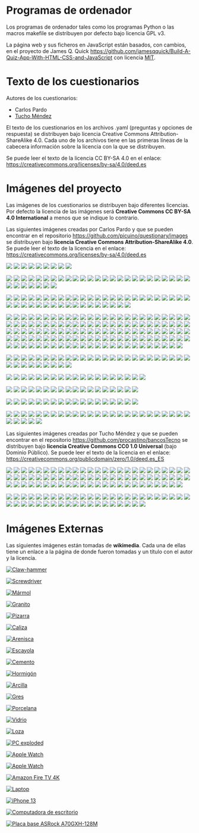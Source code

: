 ﻿Programas de ordenador
======================
Los programas de ordenador tales como los programas Python o las macros
makefile se distribuyen por defecto bajo licencia GPL v3. 

La página web y sus ficheros en JavaScript están basados, con cambios, 
en el proyecto de James Q. Quick
https://github.com/jamesqquick/Build-A-Quiz-App-With-HTML-CSS-and-JavaScript
con licencia [MIT](https://github.com/jamesqquick/Build-A-Quiz-App-With-HTML-CSS-and-JavaScript/blob/master/LICENSE).


Texto de los cuestionarios
==========================
Autores de los cuestionarios:
 - Carlos Pardo
 - [Tucho Méndez](https://github.com/procastino/bancosTecno)

El texto de los cuestionarios en los archivos .yaml (preguntas y opciones 
de respuesta) se distribuyen bajo licencia Creative Commons 
Attribution-ShareAlike 4.0.
Cada uno de los archivos tiene en las primeras líneas de la cabecera 
información sobre la licencia con la que se distribuyen.

Se puede leer el texto de la licencia CC BY-SA 4.0 en el enlace: https://creativecommons.org/licenses/by-sa/4.0/deed.es


Imágenes del proyecto
=====================
Las imágenes de los cuestionarios se distribuyen bajo diferentes 
licencias. Por defecto la licencia de las imágenes será 
**Creative Commons CC BY-SA 4.0 International** a menos que se indique 
lo contrario.

Las siguientes imágenes creadas por Carlos Pardo y que se pueden encontrar 
en el repositorio  https://github.com/picuino/questionary/images
se distribuyen bajo **licencia Creative Commons Attribution-ShareAlike 4.0**.
Se puede leer el texto de la licencia en el enlace: 
https://creativecommons.org/licenses/by-sa/4.0/deed.es


![](images/thumbs/informatica-placa-base-04a.jpg)
![](images/thumbs/informatica-placa-base-04b.jpg)
![](images/thumbs/informatica-placa-base-04c.jpg)
![](images/thumbs/informatica-placa-base-04d.jpg)
![](images/thumbs/informatica-placa-base-04e.jpg)
![](images/thumbs/informatica-placa-base-04f.jpg)
![](images/thumbs/informatica-esquema-ordenador-02.png)
![](images/thumbs/informatica-esquema-ordenador.png)
![](images/thumbs/img-0098b.jpg)

![](images/thumbs/neumatic-simbolo-compresor.png)
![](images/thumbs/neumatic-simbolo-deposito.png)
![](images/thumbs/neumatic-simbolo-escape-rapido.png)
![](images/thumbs/neumatic-simbolo-escape-silenciador.png)
![](images/thumbs/neumatic-simbolo-filtro.png)
![](images/thumbs/neumatic-simbolo-fuente-presion.png)
![](images/thumbs/neumatic-simbolo-lubricador.png)
![](images/thumbs/neumatic-simbolo-manometro.png)
![](images/thumbs/neumatic-simbolo-motor-giratorio.png)
![](images/thumbs/neumatic-simbolo-pilotaje-electrico.png)
![](images/thumbs/neumatic-simbolo-pilotaje-enclavamiento.png)
![](images/thumbs/neumatic-simbolo-pilotaje-neumatico.png)
![](images/thumbs/neumatic-simbolo-pilotaje-palanca.png)
![](images/thumbs/neumatic-simbolo-pilotaje-pedal.png)
![](images/thumbs/neumatic-simbolo-pilotaje-pulsador.png)
![](images/thumbs/neumatic-simbolo-pilotaje-rodillo.png)
![](images/thumbs/neumatic-simbolo-piston-doble-efecto.png)
![](images/thumbs/neumatic-simbolo-piston-simple-efecto.png)
![](images/thumbs/neumatic-simbolo-purgador-condensados.png)
![](images/thumbs/neumatic-simbolo-regulador-presion.png)
![](images/thumbs/neumatic-simbolo-retorno-muelle.png)
![](images/thumbs/neumatic-simbolo-secador.png)
![](images/thumbs/neumatic-simbolo-unidad-mantenimiento.png)
![](images/thumbs/neumatic-simbolo-valvula-2-2.png)
![](images/thumbs/neumatic-simbolo-valvula-3-2.png)
![](images/thumbs/neumatic-simbolo-valvula-4-2.png)
![](images/thumbs/neumatic-simbolo-valvula-5-2.png)
![](images/thumbs/neumatic-simbolo-valvula-antirretorno.png)
![](images/thumbs/neumatic-simbolo-valvula-estranguladora-unidireccional.png)
![](images/thumbs/neumatic-simbolo-valvula-estranguladora.png)
![](images/thumbs/neumatic-simbolo-valvula-or.png)
![](images/thumbs/neumatic-simbolo-valvula-simultaneidad.png)

![](images/thumbs/electric-simbolo-altavoz.png)
![](images/thumbs/electric-simbolo-amperimetro.png)
![](images/thumbs/electric-simbolo-cable-conectado.png)
![](images/thumbs/electric-simbolo-cable-cruzado.png)
![](images/thumbs/electric-simbolo-condensador-pol.png)
![](images/thumbs/electric-simbolo-condensador.png)
![](images/thumbs/electric-simbolo-conector.png)
![](images/thumbs/electric-simbolo-conmutador.png)
![](images/thumbs/electric-simbolo-diodo.png)
![](images/thumbs/electric-simbolo-final-carrera.png)
![](images/thumbs/electric-simbolo-fusible.png)
![](images/thumbs/electric-simbolo-generador.png)
![](images/thumbs/electric-simbolo-inductancia.png)
![](images/thumbs/electric-simbolo-interruptor.png)
![](images/thumbs/electric-simbolo-lampara.png)
![](images/thumbs/electric-simbolo-led.png)
![](images/thumbs/electric-simbolo-masa.png)
![](images/thumbs/electric-simbolo-motor.png)
![](images/thumbs/electric-simbolo-npn.png)
![](images/thumbs/electric-simbolo-pila.png)
![](images/thumbs/electric-simbolo-pnp.png)
![](images/thumbs/electric-simbolo-potenciometro.png)
![](images/thumbs/electric-simbolo-pulsador-na.png)
![](images/thumbs/electric-simbolo-pulsador-nc.png)
![](images/thumbs/electric-simbolo-rele.png)
![](images/thumbs/electric-simbolo-resistencia-ldr.png)
![](images/thumbs/electric-simbolo-resistencia-ntc.png)
![](images/thumbs/electric-simbolo-resistencia-variable.png)
![](images/thumbs/electric-simbolo-resistencia.png)
![](images/thumbs/electric-simbolo-tierra.png)
![](images/thumbs/electric-simbolo-transformador.png)
![](images/thumbs/electric-simbolo-voltimetro.png)
![](images/thumbs/electric-simbolo-zumbador.png)
![](images/thumbs/electric-simbolo-resistencia2.png)
![](images/thumbs/electric-simbolo-puerta-and.png)
![](images/thumbs/electric-simbolo-puerta-nand.png)
![](images/thumbs/electric-simbolo-puerta-nor.png)
![](images/thumbs/electric-simbolo-puerta-not.png)
![](images/thumbs/electric-simbolo-puerta-or.png)
![](images/thumbs/electric-simbolo-puerta-xor.png)
![](images/thumbs/electric-simbolo-amplificador-operacional.png)
![](images/thumbs/electric-terraSimbolo.png)

![](images/thumbs/electric-serie-paralelo-c36.png)
![](images/thumbs/electric-serie-paralelo-c24.png)
![](images/thumbs/electric-serie-paralelo-c34.png)
![](images/thumbs/electric-serie-paralelo-c06.png)
![](images/thumbs/electric-serie-paralelo-c32.png)
![](images/thumbs/electric-serie-paralelo-c40.png)
![](images/thumbs/electric-serie-paralelo-c37.png)
![](images/thumbs/electric-serie-paralelo-c12.png)
![](images/thumbs/electric-serie-paralelo-c35.png)
![](images/thumbs/electric-serie-paralelo-c03.png)
![](images/thumbs/electric-serie-paralelo-c39.png)
![](images/thumbs/electric-serie-paralelo-c33.png)
![](images/thumbs/electric-serie-paralelo-c29.png)
![](images/thumbs/electric-serie-paralelo-c28.png)
![](images/thumbs/electric-serie-paralelo-c30.png)
![](images/thumbs/electric-serie-paralelo-c15.png)
![](images/thumbs/electric-serie-paralelo-c31.png)
![](images/thumbs/electric-serie-paralelo-c23.png)
![](images/thumbs/electric-serie-paralelo-c27.png)
![](images/thumbs/electric-serie-paralelo-c08.png)
![](images/thumbs/electric-serie-paralelo-c13.png)
![](images/thumbs/electric-serie-paralelo-c14.png)
![](images/thumbs/electric-serie-paralelo-c21.png)
![](images/thumbs/electric-serie-paralelo-c11.png)
![](images/thumbs/electric-serie-paralelo-c10.png)
![](images/thumbs/electric-serie-paralelo-c09.png)
![](images/thumbs/electric-serie-paralelo-c02.png)
![](images/thumbs/electric-serie-paralelo-c17.png)
![](images/thumbs/electric-serie-paralelo-c38.png)
![](images/thumbs/electric-serie-paralelo-c22.png)
![](images/thumbs/electric-serie-paralelo-c25.png)
![](images/thumbs/electric-serie-paralelo-c20.png)
![](images/thumbs/electric-serie-paralelo-c19.png)
![](images/thumbs/electric-serie-paralelo-c04.png)
![](images/thumbs/electric-serie-paralelo-c18.png)
![](images/thumbs/electric-serie-paralelo-c26.png)
![](images/thumbs/electric-serie-paralelo-c07.png)
![](images/thumbs/electric-serie-paralelo-c05.png)
![](images/thumbs/electric-serie-paralelo-c16.png)
![](images/thumbs/electric-serie-paralelo-c01.png)
![](images/thumbs/electric-resistencia-10.png)
![](images/thumbs/electric-resistencia-100.png)
![](images/thumbs/electric-resistencia-1000.png)
![](images/thumbs/electric-resistencia-10000.png)
![](images/thumbs/electric-resistencia-100000.png)
![](images/thumbs/electric-resistencia-1000000.png)
![](images/thumbs/electric-resistencia-12.png)
![](images/thumbs/electric-resistencia-120.png)
![](images/thumbs/electric-resistencia-1200.png)
![](images/thumbs/electric-resistencia-12000.png)
![](images/thumbs/electric-resistencia-120000.png)
![](images/thumbs/electric-resistencia-1200000.png)
![](images/thumbs/electric-resistencia-15.png)
![](images/thumbs/electric-resistencia-150.png)
![](images/thumbs/electric-resistencia-1500.png)
![](images/thumbs/electric-resistencia-15000.png)
![](images/thumbs/electric-resistencia-150000.png)
![](images/thumbs/electric-resistencia-1500000.png)
![](images/thumbs/electric-resistencia-18.png)
![](images/thumbs/electric-resistencia-180.png)
![](images/thumbs/electric-resistencia-1800.png)
![](images/thumbs/electric-resistencia-18000.png)
![](images/thumbs/electric-resistencia-180000.png)
![](images/thumbs/electric-resistencia-1800000.png)
![](images/thumbs/electric-resistencia-1_0.png)
![](images/thumbs/electric-resistencia-1_2.png)
![](images/thumbs/electric-resistencia-1_5.png)
![](images/thumbs/electric-resistencia-1_8.png)
![](images/thumbs/electric-resistencia-22.png)
![](images/thumbs/electric-resistencia-220.png)
![](images/thumbs/electric-resistencia-2200.png)
![](images/thumbs/electric-resistencia-22000.png)
![](images/thumbs/electric-resistencia-220000.png)
![](images/thumbs/electric-resistencia-2200000.png)
![](images/thumbs/electric-resistencia-27.png)
![](images/thumbs/electric-resistencia-270.png)
![](images/thumbs/electric-resistencia-2700.png)
![](images/thumbs/electric-resistencia-27000.png)
![](images/thumbs/electric-resistencia-270000.png)
![](images/thumbs/electric-resistencia-2700000.png)
![](images/thumbs/electric-resistencia-2_2.png)
![](images/thumbs/electric-resistencia-2_7.png)
![](images/thumbs/electric-resistencia-33.png)
![](images/thumbs/electric-resistencia-330.png)
![](images/thumbs/electric-resistencia-3300.png)
![](images/thumbs/electric-resistencia-33000.png)
![](images/thumbs/electric-resistencia-330000.png)
![](images/thumbs/electric-resistencia-3300000.png)
![](images/thumbs/electric-resistencia-39.png)
![](images/thumbs/electric-resistencia-390.png)
![](images/thumbs/electric-resistencia-3900.png)
![](images/thumbs/electric-resistencia-39000.png)
![](images/thumbs/electric-resistencia-390000.png)
![](images/thumbs/electric-resistencia-3900000.png)
![](images/thumbs/electric-resistencia-3_3.png)
![](images/thumbs/electric-resistencia-3_9.png)
![](images/thumbs/electric-resistencia-47.png)
![](images/thumbs/electric-resistencia-470.png)
![](images/thumbs/electric-resistencia-4700.png)
![](images/thumbs/electric-resistencia-47000.png)
![](images/thumbs/electric-resistencia-470000.png)
![](images/thumbs/electric-resistencia-4700000.png)
![](images/thumbs/electric-resistencia-4_7.png)
![](images/thumbs/electric-resistencia-56.png)
![](images/thumbs/electric-resistencia-560.png)
![](images/thumbs/electric-resistencia-5600.png)
![](images/thumbs/electric-resistencia-56000.png)
![](images/thumbs/electric-resistencia-560000.png)
![](images/thumbs/electric-resistencia-5600000.png)
![](images/thumbs/electric-resistencia-5_6.png)
![](images/thumbs/electric-resistencia-68.png)
![](images/thumbs/electric-resistencia-680.png)
![](images/thumbs/electric-resistencia-6800.png)
![](images/thumbs/electric-resistencia-68000.png)
![](images/thumbs/electric-resistencia-680000.png)
![](images/thumbs/electric-resistencia-6800000.png)
![](images/thumbs/electric-resistencia-6_8.png)
![](images/thumbs/electric-resistencia-82.png)
![](images/thumbs/electric-resistencia-820.png)
![](images/thumbs/electric-resistencia-8200.png)
![](images/thumbs/electric-resistencia-82000.png)
![](images/thumbs/electric-resistencia-820000.png)
![](images/thumbs/electric-resistencia-8200000.png)
![](images/thumbs/electric-resistencia-8_2.png)

![](images/thumbs/electric-circuit-01.png)
![](images/thumbs/electric-circuit-02.png)
![](images/thumbs/electric-circuit-03.png)
![](images/thumbs/electric-circuit-04.png)
![](images/thumbs/electric-circuit-05.png)
![](images/thumbs/electric-circuit-06.png)
![](images/thumbs/electric-circuit-07.png)
![](images/thumbs/electric-circuit-08.png)
![](images/thumbs/electric-circuit-09.png)
![](images/thumbs/electric-circuit-10.png)
![](images/thumbs/electric-circuit-11.png)
![](images/thumbs/electric-circuit-12.png)
![](images/thumbs/electric-circuit-21.png)
![](images/thumbs/electric-circuit-22.png)
![](images/thumbs/electric-circuit-23.png)
![](images/thumbs/electric-circuit-24.png)
![](images/thumbs/electric-circuit-25.png)
![](images/thumbs/electric-circuit-26.png)
![](images/thumbs/electric-circuit-27.png)
![](images/thumbs/electric-circuit-28.png)
![](images/thumbs/electric-circuit-29.png)
![](images/thumbs/electric-circuit-30.png)
![](images/thumbs/electric-circuit-31.png)
![](images/thumbs/electric-circuit-32.png)
![](images/thumbs/electric-circuit-41.png)
![](images/thumbs/electric-circuit-42.png)
![](images/thumbs/electric-circuit-43.png)
![](images/thumbs/electric-circuit-44.png)
![](images/thumbs/electric-circuit-45.png)
![](images/thumbs/electric-circuit-46.png)
![](images/thumbs/electric-circuit-47.png)
![](images/thumbs/electric-circuit-48.png)
![](images/thumbs/electric-circuit-49.png)
![](images/thumbs/electric-circuit-50.png)

![](images/thumbs/electric-table-and.png)
![](images/thumbs/electric-table-nand.png)
![](images/thumbs/electric-table-nor.png)
![](images/thumbs/electric-table-not.png)
![](images/thumbs/electric-table-or.png)
![](images/thumbs/electric-table-tricky.png)
![](images/thumbs/electric-table-xnor.png)
![](images/thumbs/electric-table-xor.png)
![](images/thumbs/electric-digital-01.png)
![](images/thumbs/electric-digital-02.png)
![](images/thumbs/electric-digital-03.png)
![](images/thumbs/electric-digital-04.png)
![](images/thumbs/electric-digital-05.png)
![](images/thumbs/electric-digital-06.png)
![](images/thumbs/electric-digital-07.png)
![](images/thumbs/electric-digital-08.png)
![](images/thumbs/electric-digital-09.png)
![](images/thumbs/electric-digital-10.png)
![](images/thumbs/electric-digital-11.png)

![](images/thumbs/electric-ley-ohm-01.png)
![](images/thumbs/electric-ley-ohm-02.png)
![](images/thumbs/electric-ley-ohm-03.png)
![](images/thumbs/electric-ley-ohm-04.png)
![](images/thumbs/electric-ley-ohm-05.png)
![](images/thumbs/electric-ley-ohm-06.png)
![](images/thumbs/electric-ley-ohm-07.png)
![](images/thumbs/electric-ley-ohm-08.png)
![](images/thumbs/electric-ley-ohm-09.png)
![](images/thumbs/electric-ley-ohm-10.png)
![](images/thumbs/electric-ley-ohm-11.png)
![](images/thumbs/electric-ley-ohm-12.png)
![](images/thumbs/electric-ley-ohm-13.png)
![](images/thumbs/electric-ley-ohm-14.png)
![](images/thumbs/electric-ley-ohm-15.png)
![](images/thumbs/electric-ley-ohm-16.png)
![](images/thumbs/electric-ley-ohm-17.png)
![](images/thumbs/electric-ley-ohm-18.png)

![](images/thumbs/electric-ley-ohm-21.png)
![](images/thumbs/electric-ley-ohm-22.png)
![](images/thumbs/electric-ley-ohm-23.png)
![](images/thumbs/electric-ley-ohm-24.png)
![](images/thumbs/electric-ley-ohm-25.png)
![](images/thumbs/electric-ley-ohm-26.png)
![](images/thumbs/electric-ley-ohm-27.png)
![](images/thumbs/electric-ley-ohm-28.png)
![](images/thumbs/electric-ley-ohm-29.png)
![](images/thumbs/electric-ley-ohm-30.png)
![](images/thumbs/electric-ley-ohm-31.png)
![](images/thumbs/electric-ley-ohm-32.png)
![](images/thumbs/electric-ley-ohm-33.png)
![](images/thumbs/electric-ley-ohm-34.png)
![](images/thumbs/electric-ley-ohm-35.png)
![](images/thumbs/electric-ley-ohm-36.png)
![](images/thumbs/electric-ley-ohm-37.png)
![](images/thumbs/electric-ley-ohm-38.png)

![](images/thumbs/electric-resistencias-serie-paralelo-21.png)
![](images/thumbs/electric-resistencias-serie-paralelo-22.png)
![](images/thumbs/electric-resistencias-serie-paralelo-23.png)
![](images/thumbs/electric-resistencias-serie-paralelo-24.png)
![](images/thumbs/electric-resistencias-serie-paralelo-25.png)
![](images/thumbs/electric-resistencias-serie-paralelo-26.png)
![](images/thumbs/electric-resistencias-serie-paralelo-27.png)
![](images/thumbs/electric-resistencias-serie-paralelo-28.png)
![](images/thumbs/electric-resistencias-serie-paralelo-29.png)
![](images/thumbs/electric-resistencias-serie-paralelo-30.png)
![](images/thumbs/electric-resistencias-serie-paralelo-31.png)
![](images/thumbs/electric-resistencias-serie-paralelo-32.png)
![](images/thumbs/electric-resistencias-serie-paralelo-33.png)
![](images/thumbs/electric-resistencias-serie-paralelo-34.png)
![](images/thumbs/electric-resistencias-serie-paralelo-35.png)
![](images/thumbs/electric-resistencias-serie-paralelo-41.png)
![](images/thumbs/electric-resistencias-serie-paralelo-42.png)
![](images/thumbs/electric-resistencias-serie-paralelo-43.png)
![](images/thumbs/electric-resistencias-serie-paralelo-44.png)
![](images/thumbs/electric-resistencias-serie-paralelo-45.png)
![](images/thumbs/electric-resistencias-serie-paralelo-46.png)
![](images/thumbs/electric-resistencias-serie-paralelo-47.png)
![](images/thumbs/electric-resistencias-serie-paralelo-48.png)
![](images/thumbs/electric-resistencias-serie-paralelo-49.png)
![](images/thumbs/electric-resistencias-serie-paralelo-50.png)
![](images/thumbs/electric-resistencias-serie-paralelo-51.png)
![](images/thumbs/electric-resistencias-serie-paralelo-52.png)
![](images/thumbs/electric-resistencias-serie-paralelo-53.png)
![](images/thumbs/electric-resistencias-serie-paralelo-54.png)
![](images/thumbs/electric-resistencias-serie-paralelo-55.png)


Las siguientes imágenes creadas por Tucho Méndez y que se pueden encontrar 
en el repositorio https://github.com/procastino/bancosTecno
se distribuyen bajo **licencia Creative Commons CC0 1.0 Universal**
(bajo Dominio Público).
Se puede leer el texto de la licencia en el enlace: https://creativecommons.org/publicdomain/zero/1.0/deed.es_ES

![](images/thumbs/electric-2CircLedAcenden.png)
![](images/thumbs/electric-2circSimples.png)
![](images/thumbs/electric-2Int1Zoador.png)
![](images/thumbs/electric-2Int3leds.png)
![](images/thumbs/electric-2IntMixtoTricky.png)
![](images/thumbs/electric-2IntParalelo.png)
![](images/thumbs/electric-2IntResisLedCorto.png)
![](images/thumbs/electric-2IntSerie.png)
![](images/thumbs/electric-2IntSerieMotor.png)
![](images/thumbs/electric-2IntSerieTricky.png)
![](images/thumbs/electric-2pulsParaleloQuitaCable.png)
![](images/thumbs/electric-2receptoresSerie.png)
![](images/thumbs/electric-2ResisParalelo.png)
![](images/thumbs/electric-2resisParalelo24.png)
![](images/thumbs/electric-2ResisParalelo36.png)
![](images/thumbs/electric-2ResisParaleloTricky44.png)
![](images/thumbs/electric-pilaSimbolo.png)
![](images/thumbs/electric-2resisSerie.png)
![](images/thumbs/electric-3ledParal3IntAcenden.png)
![](images/thumbs/electric-3ledParal4IntAcenden.png)
![](images/thumbs/electric-3LedsCortoAcenden.png)
![](images/thumbs/electric-3PilasParalelo.png)
![](images/thumbs/electric-3PilasSerie.png)
![](images/thumbs/electric-3ResisMixto.png)
![](images/thumbs/electric-3ResisMixto422.png)
![](images/thumbs/electric-3ResisMixto436.png)
![](images/thumbs/electric-3ResisParalelo.png)
![](images/thumbs/electric-3ResisParalelo422.png)
![](images/thumbs/electric-3ResisParalelo666.png)
![](images/thumbs/electric-3resisParaleloQue.png)
![](images/thumbs/electric-3resisParalelo_1.png)
![](images/thumbs/electric-3ResisSerie.png)
![](images/thumbs/electric-3ResisSerie223.png)
![](images/thumbs/electric-4LedsCortoAcenden.png)
![](images/thumbs/electric-4ResisMixto4466.png)
![](images/thumbs/electric-6ledAcenden.png)
![](images/thumbs/electric-brBoard2PulsXeralSecEsquemas.png)
![](images/thumbs/electric-brBoard2PulsXeralSecundario.png)
![](images/thumbs/electric-brboardBenConectadas01.png)
![](images/thumbs/electric-brboardResisCircuito.png)
![](images/thumbs/electric-brboardSerieParalelo01.png)
![](images/thumbs/electric-brboardSerieParalelo02.png)
![](images/thumbs/electric-brBr2int2LedParalelo.png)
![](images/thumbs/electric-brBr2IntParalelo.png)
![](images/thumbs/electric-brbr2pulsadoresSerieTricky.png)
![](images/thumbs/electric-brBr3Led1intCalAcende.png)
![](images/thumbs/electric-brbrUnLedPulsadorTricky.png)
![](images/thumbs/electric-duasPilasSerie.png)
![](images/thumbs/electric-ledCurtocircuito.png)
![](images/thumbs/electric-leiOhmDifVoltDifRes.png)
![](images/thumbs/electric-leiOhmSameRes.png)
![](images/thumbs/electric-leiOhmSameVolt.png)
![](images/thumbs/electric-leiOhmSameVoltDecimalOhm.png)
![](images/thumbs/electric-leiOhmSameVoltKohm.png)
![](images/thumbs/electric-altofalanteSimbolo.png)
![](images/thumbs/electric-voltEnA60044.png)
![](images/thumbs/electric-voltEnA611K.png)
![](images/thumbs/electric-voltEnA61K1.png)
![](images/thumbs/electric-voltEnA622.png)
![](images/thumbs/electric-voltEnA62K2K.png)
![](images/thumbs/electric-voltEnA642.png)
![](images/thumbs/electric-voltEnA644.png)
![](images/thumbs/electric-motorSimbolo.png)
![](images/thumbs/electric-lampadaSimbolo.png)
![](images/thumbs/electric-conmutadorSimbolo.png)
![](images/thumbs/electric-pulsadorSimbolo.png)
![](images/thumbs/electric-interruptorSimbolo.png)
![](images/thumbs/electric-3resisParalelob.png)
![](images/thumbs/electric-resistenciaSimbolo2.png)
![](images/thumbs/electric-xeradorAC.png)
![](images/thumbs/electric-ledSimbolo.png)
![](images/thumbs/electric-zoadorSimbolo.png)
![](images/thumbs/electric-2resisParalelob.png)
![](images/thumbs/electric-resistenciaSimbolo.png)

![](images/thumbs/electric-100Ohm.png)
![](images/thumbs/electric-10KOhm.png)
![](images/thumbs/electric-15KOhm.png)
![](images/thumbs/electric-1kOhm.png)
![](images/thumbs/electric-1MOhm.png)
![](images/thumbs/electric-220Ohm.png)
![](images/thumbs/electric-2k2Ohm.png)
![](images/thumbs/electric-2K7Ohm.png)
![](images/thumbs/electric-330Ohm.png)
![](images/thumbs/electric-33Ohm.png)
![](images/thumbs/electric-3Ohm.png)
![](images/thumbs/electric-470KOhm.png)
![](images/thumbs/electric-470Ohm.png)
![](images/thumbs/electric-82MOhm.png)
![](images/thumbs/electric-andGate.png)
![](images/thumbs/electric-borrar.png)
![](images/thumbs/electric-circuit-52.png)
![](images/thumbs/electric-colorCode.png)
![](images/thumbs/electric-digital-12.png)
![](images/thumbs/electric-nandAnd.png)
![](images/thumbs/electric-nandGate.png)
![](images/thumbs/electric-nandNor.png)
![](images/thumbs/electric-nandNot.png)
![](images/thumbs/electric-nandOr.png)
![](images/thumbs/electric-nandXnor.png)
![](images/thumbs/electric-nandXor.png)
![](images/thumbs/electric-norGate.png)
![](images/thumbs/electric-notGate.png)
![](images/thumbs/electric-orGate.png)
![](images/thumbs/electric-taboaAnd.png)
![](images/thumbs/electric-taboaNand.png)
![](images/thumbs/electric-taboaNor.png)
![](images/thumbs/electric-taboaNot.png)
![](images/thumbs/electric-taboaOr.png)
![](images/thumbs/electric-taboaTricky.png)
![](images/thumbs/electric-taboaXnor.png)
![](images/thumbs/electric-taboaXor.png)
![](images/thumbs/electric-transistorAnd.png)
![](images/thumbs/electric-transistorNand.png)
![](images/thumbs/electric-transistorNor.png)
![](images/thumbs/electric-transistorNot.png)
![](images/thumbs/electric-transistorOr.png)
![](images/thumbs/electric-xnorGate.jpg)
![](images/thumbs/electric-xorGate.png)



Imágenes Externas
=====================

Las siguientes imágenes están tomadas de **wikimedia**.
Cada una de ellas tiene un enlace a la página de donde fueron tomadas y 
un título con el autor y la licencia.

<a title="Evan-Amos, Public domain, via Wikimedia Commons"
href="https://commons.wikimedia.org/wiki/File:Claw-hammer.jpg">
<img alt="Claw-hammer" src="images/thumbs/material-hammer.jpg"></a>

<a title="Iainf, Creative Commons Attribution-Share Alike 3.0 Unported, via Wikimedia Commons"
href="https://commons.wikimedia.org/wiki/File:Yellow-flathead-screwdriver.jpg">
<img alt="Screwdriver" src="images/thumbs/material-screwdriver.jpg"></a>

<a title="Lysippos, Creative Commons Attribution-Share Alike 2.0 DE, via Wikimedia Commons"
href="https://commons.wikimedia.org/wiki/File:Milv.jpg">
<img alt="Mármol" src="images/thumbs/material-marmol.jpg"></a>

<a title="Rojinegro81, CC BY-SA 3.0, via Wikimedia Commons"
href="https://commons.wikimedia.org/wiki/File:Roca_Granito.JPG">
<img alt="Granito" src="images/thumbs/material-granito.jpg"></a>

<a title="Dontworry, CC BY-SA 3.0, via Wikimedia Commons"
href="https://commons.wikimedia.org/wiki/File:St.leonhard-ffm002.jpg">
<img alt="Pizarra" src="images/thumbs/material-pizarra.jpg"></a>

<a title="Berthold Werner, CC BY-SA 3.0, via Wikimedia Commons"
href="https://commons.wikimedia.org/wiki/File:Gizeh_Cheops_BW_1.jpg">
<img alt="Caliza" src="images/thumbs/material-caliza.jpg"></a>

<a title="Sarranpa, CC BY-SA 4.0, via Wikimedia Commons"
href="https://commons.wikimedia.org/wiki/File:Arenisca.jpg">
<img alt="Arenisca" src="images/thumbs/material-arenisca.jpg"></a>

<a title="Joseph Rose, CC0 Public Domain, via Wikimedia Commons"
href="https://commons.wikimedia.org/wiki/File:Tapestry_Room_from_Croome_Court_MET_DP341270.jpg">
<img alt="Escayola" src="images/thumbs/material-escayola.jpg"></a>

<a title="Anónimo, CC0 Public Domain, via Wikimedia Commons"
href="https://commons.wikimedia.org/wiki/File:USMC-110806-M-IX060-148.jpg">
<img alt="Cemento" src="images/thumbs/material-cemento.jpg"></a>

<a title="Dafran, CC BY-SA 4.0, via Wikimedia Commons"
href="https://commons.wikimedia.org/wiki/File:Hormigon-autonivelante.png">
<img alt="Hormigón" src="images/thumbs/material-hormigon.jpg"></a>

<a title="Siim Sepp, CC BY-SA 3.0, via Wikimedia Commons"
href="https://commons.wikimedia.org/wiki/File:Clay-ss-2005.jpg">
<img alt="Arcilla" src="images/thumbs/material-arcilla.jpg"></a>

<a title="Patrick Charpiat, CC BY-SA 3.0, via Wikimedia Commons"
href="https://commons.wikimedia.org/wiki/File:Beau_021.jpg">
<img alt="Gres" src="images/thumbs/material-gres.jpg"></a>

<a title="Klausbo, Public Domain, via Wikimedia Commons"
href="https://commons.wikimedia.org/wiki/File:Transparent_porcelain.jpg">
<img alt="Porcelana" src="images/thumbs/material-porcelana.jpg"></a>

<a title="Matthew Bowden, via Wikimedia Commons"
href="https://commons.wikimedia.org/wiki/File:Colorful_bottle.jpg">
<img alt="Vidrio" src="images/thumbs/material-vidrio.jpg"></a>

<a title="Lourdes Cardenal, CC BY-SA 3.0, via Wikimedia Commons"
href="https://commons.wikimedia.org/wiki/File:Cuenco_barro_ceramica_popular_lou.jpg">
<img alt="Loza" src="images/thumbs/material-loza.jpg"></a>

<a title="Gustavb, CC BY-SA 3.0 Unported, via Wikimedia Commons."
href="https://commons.wikimedia.org/wiki/File:Personal_computer,_exploded_5.svg">
<img alt="PC exploded" src="images/thumbs/informatica-pc-exploded.png"></a>

<a title="Avia Husk, CC BY-SA 4.0 International, via Wikimedia Commons."
href="https://commons.wikimedia.org/wiki/File:Apple_Watch_Series_6.jpg">
<img alt="Apple Watch" src="images/thumbs/informatica-apple-watch.jpg"></a>

<a title="Evan-Amos, Public Domain, via Wikimedia Commons."
href="https://commons.wikimedia.org/wiki/File:Raspberry-Pi-2-Bare-BR.jpg">
<img alt="Apple Watch" src="images/thumbs/informatica-raspberry-pi.jpg"></a>

<a title="PAG DEV, CC BY-SA 4.0 International, via Wikimedia Commons."
href="https://commons.wikimedia.org/wiki/File:Amazon_Fire_TV_4k.jpg">
<img alt="Amazon Fire TV 4K" src="images/thumbs/informatica-fire-tv.jpg"></a>

<a title="Pixabay CC0 1.0 Public Domain"
href="https://commons.wikimedia.org/wiki/File:Black_laptop_computer_open_frontal.svg">
<img alt="Laptop" src="images/thumbs/informatica-laptop.png"></a>

<a title="SimonWaldherr, CC BY-SA 4.0, via Wikimedia Commons."
href="https://commons.wikimedia.org/wiki/File:IPhone_13_Pro.jpg">
<img alt="iPhone 13" src="images/thumbs/informatica-iphone-13.jpg"></a>

<a title="Imagen de OpenClipart-Vectors en Pixabay"
href="https://pixabay.com/es/vectors/computadora-escritorio-158675/">
<img alt="Computadora de escritorio" src="images/thumbs/informatica-computer-02.png"></a>

<a title="Evan-Amos CC BY-SA 3.0 Unported via Wikimedia Commons."
href="https://commons.wikimedia.org/wiki/File:A790GXH-128M-Motherboard.jpg">
<img alt="Placa base ASRock A70GXH-128M" src="images/thumbs/informatica-placa-base-02.jpg"></a>

